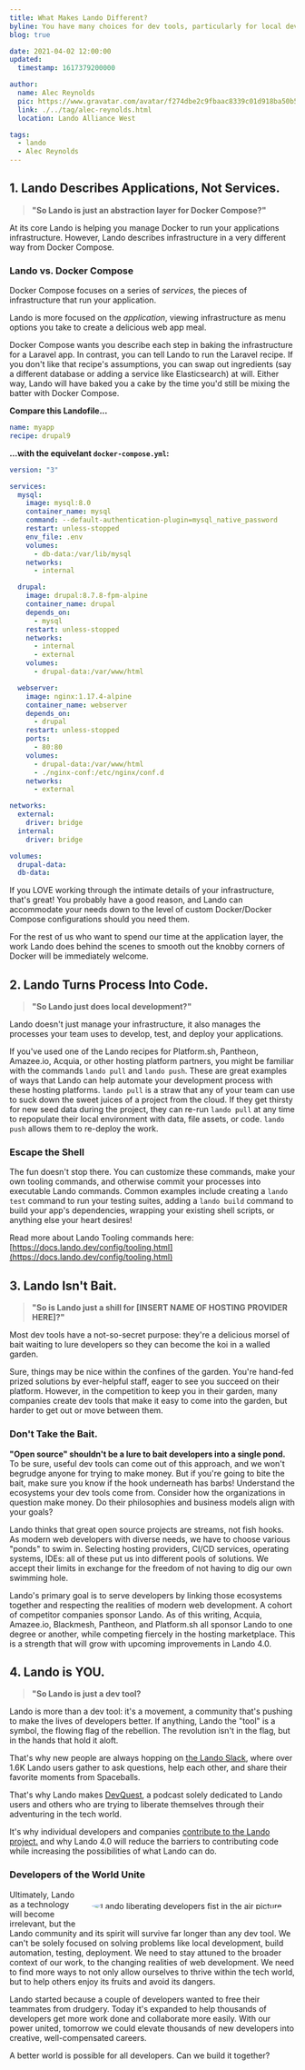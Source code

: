 ```yaml
---
title: What Makes Lando Different?
byline: You have many choices for dev tools, particularly for local development. What makes Lando different?
blog: true

date: 2021-04-02 12:00:00
updated:
  timestamp: 1617379200000

author:
  name: Alec Reynolds
  pic: https://www.gravatar.com/avatar/f274dbe2c9fbaac8339c01d918ba50b5
  link: ./../tag/alec-reynolds.html
  location: Lando Alliance West

tags:
  - lando
  - Alec Reynolds
---
```


## 1. Lando Describes Applications, Not Services.

> **"So Lando is just an abstraction layer for Docker Compose?"**

At its core Lando is helping you manage Docker to run your applications infrastructure. However, Lando describes infrastructure in a very different way from Docker Compose.

### Lando vs. Docker Compose

Docker Compose focuses on a series of _services_, the pieces of infrastructure that run your application.

Lando is more focused on the _application_, viewing infrastructure as menu options you take to create a delicious web app meal.

Docker Compose wants you describe each step in baking the infrastructure for a Laravel app. In contrast, you can tell Lando to run the Laravel recipe. If you don't like that recipe's assumptions, you can swap out ingredients (say a different database or adding a service like Elasticsearch) at will. Either way, Lando will have baked you a cake by the time you'd still be mixing the batter with Docker Compose.

**Compare this Landofile...**

```yaml
name: myapp
recipe: drupal9
```

**...with the equivelant `docker-compose.yml`:**

```yaml
version: "3"

services:
  mysql:
    image: mysql:8.0
    container_name: mysql
    command: --default-authentication-plugin=mysql_native_password
    restart: unless-stopped
    env_file: .env
    volumes:
      - db-data:/var/lib/mysql
    networks:
      - internal

  drupal:
    image: drupal:8.7.8-fpm-alpine
    container_name: drupal
    depends_on:
      - mysql
    restart: unless-stopped
    networks:
      - internal
      - external
    volumes:
      - drupal-data:/var/www/html

  webserver:
    image: nginx:1.17.4-alpine
    container_name: webserver
    depends_on:
      - drupal
    restart: unless-stopped
    ports:
      - 80:80
    volumes:
      - drupal-data:/var/www/html
      - ./nginx-conf:/etc/nginx/conf.d
    networks:
      - external

networks:
  external:
    driver: bridge
  internal:
    driver: bridge

volumes:
  drupal-data:
  db-data:
```


If you LOVE working through the intimate details of your infrastructure, that's great! You probably have a good reason, and Lando can accommodate your needs down to the level of custom Docker/Docker Compose configurations should you need them.

For the rest of us who want to spend our time at the application layer, the work Lando does behind the scenes to smooth out the knobby corners of Docker will be immediately welcome.


## 2. Lando Turns Process Into Code.

> **"So Lando just does local development?"**

Lando doesn't just manage your infrastructure, it also manages the processes your team uses to develop, test, and deploy your applications.

If you've used one of the Lando recipes for Platform.sh, Pantheon, Amazee.io, Acquia, or other hosting platform partners, you might be familiar with the commands `lando pull` and `lando push`. These are great examples of ways that Lando can help automate your development process with these hosting platforms. `lando pull` is a straw that any of your team can use to suck down the sweet juices of a project from the cloud. If they get thirsty for new seed data during the project, they can re-run `lando pull` at any time to repopulate their local environment with data, file assets, or code. `lando push` allows them to re-deploy the work.

### Escape the Shell

The fun doesn't stop there. You can customize these commands, make your own tooling commands, and otherwise commit your processes into executable Lando commands. Common examples include creating a `lando test` command to run your testing suites, adding a `lando build` command to build your app's dependencies, wrapping your existing shell scripts, or anything else your heart desires!

Read more about Lando Tooling commands here: [https://docs.lando.dev/config/tooling.html](https://docs.lando.dev/config/tooling.html)

## 3. Lando Isn't Bait.

> **"So is Lando just a shill for [INSERT NAME OF HOSTING PROVIDER HERE]?"**

Most dev tools have a not-so-secret purpose: they're a delicious morsel of bait waiting to lure developers so they can become the koi in a walled garden.

Sure, things may be nice within the confines of the garden. You're hand-fed prized solutions by ever-helpful staff, eager to see you succeed on their platform. However, in the competition to keep you in their garden, many companies create dev tools that make it easy to come into the garden, but harder to get out or move between them.

### Don't Take the Bait.

**"Open source" shouldn't be a lure to bait developers into a single pond.** To be sure, useful dev tools can come out of this approach, and we won't begrudge anyone for trying to make money. But if you're going to bite the bait, make sure you know if the hook underneath has barbs! Understand the ecosystems your dev tools come from. Consider how the organizations in question make money. Do their philosophies and business models align with your goals?

Lando thinks that great open source projects are streams, not fish hooks. As modern web developers with diverse needs, we have to choose various "ponds" to swim in. Selecting hosting providers, CI/CD services, operating systems, IDEs: all of these put us into different pools of solutions. We accept their limits in exchange for the freedom of not having to dig our own swimming hole.

Lando's primary goal is to serve developers by linking those ecosystems together and respecting the realities of modern web development. A cohort of competitor companies sponsor Lando. As of this writing, Acquia, Amazee.io, Blackmesh, Pantheon, and Platform.sh all sponsor Lando to one degree or another, while competing fiercely in the hosting marketplace. This is a strength that will grow with upcoming improvements in Lando 4.0.

## 4. Lando is YOU.

> **"So Lando is just a dev tool?**

Lando is more than a dev tool: it's a movement, a community that's pushing to make the lives of developers better. If anything, Lando the "tool" is a symbol, the flowing flag of the rebellion. The revolution isn't in the flag, but in the hands that hold it aloft.

That's why new people are always hopping on [the Lando Slack](https://launchpass.com/devwithlando), where over 1.6K Lando users gather to ask questions, help each other, and share their favorite moments from Spaceballs.

That's why Lando makes [DevQuest](https://devquest.lando.dev/), a podcast solely dedicated to Lando users and others who are trying to liberate themselves through their adventuring in the tech world.

It's why individual developers and companies [contribute to the Lando project.](https://github.com/sponsors/lando) and why Lando 4.0 will reduce the barriers to contributing code while increasing the possibilities of what Lando can do.

### Developers of the World Unite

<img style="float:right; margin: 20px; object-fit:cover; border-radius:50%;" src="/images/LandoAlliance.jpg" alt="Lando liberating developers fist in the air picture." loading="lazy" />


Ultimately, Lando as a technology will become irrelevant, but the Lando community and its spirit will survive far longer than any dev tool. We can't be solely focused on solving problems like local development, build automation, testing, deployment. We need to stay attuned to the broader context of our work, to the changing realities of web development. We need to find more ways to not only allow ourselves to thrive within the tech world, but to help others enjoy its fruits and avoid its dangers.

Lando started because a couple of developers wanted to free their teammates from drudgery. Today it's expanded to help thousands of developers get more work done and collaborate more easily. With our power united, tomorrow we could elevate thousands of new developers into creative, well-compensated careers.

A better world is possible for all developers. Can we build it together?

